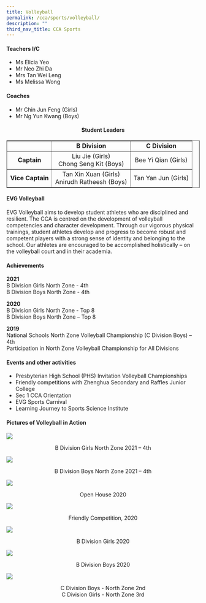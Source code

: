 ```yaml
---
title: Volleyball
permalink: /cca/sports/volleyball/
description: ""
third_nav_title: CCA Sports
---
```

<h4><strong>Teachers I/C</strong></h4>
<ul>
<li>Ms Elicia Yeo</li>
<li>Mr Neo Zhi Da</li>
<li>Mrs Tan Wei Leng</li>
<li>Ms Melissa Wong</li>
</ul>
<h4><strong>Coaches</strong></h4>
<ul>
<li>Mr Chin Jun Feng (Girls)</li>
<li>Mr Ng Yun Kwang (Boys)</li>
</ul>
<h4 style="text-align: center;">Student Leaders</h4>
<table border="1">
<tbody>
<tr>
<td>&nbsp;</td>
<td style="text-align: center;"><strong>B Division</strong></td>
<td style="text-align: center;"><strong>C Division</strong></td>
</tr>
<tr>
<td style="text-align: center;"><strong>Captain</strong></td>
<td style="text-align: center;">Liu Jie (Girls)<br>Chong Seng Kit (Boys)</td>
<td style="text-align: center;">Bee Yi Qian (Girls)</td>
</tr>
<tr>
<td style="text-align: center;"><strong>Vice Captain</strong></td>
<td style="text-align: center;">Tan Xin Xuan (Girls)<br>Anirudh Ratheesh (Boys)</td>
<td style="text-align: center;">Tan Yan Jun (Girls)</td>
</tr>
</tbody>
</table>
<h4><strong>EVG Volleyball</strong></h4>
<p>EVG Volleyball aims to develop student athletes who are disciplined and resilient. The CCA is centred on the development of volleyball competencies and character development. Through our vigorous physical trainings, student athletes develop and progress to become robust and competent players with a strong sense of identity and belonging to the school. Our athletes are encouraged to be accomplished holistically – on the volleyball court and in their academia.</p>
<h4><strong>Achievements</strong></h4>
<p><strong>2021<br></strong>B Division Girls North Zone - 4th<br>B Division Boys North Zone - 4th</p>
<p><strong>2020<br></strong>B Division Girls North Zone - Top 8<br>B Division Boys North Zone – Top 8</p>
<p><strong>2019<br></strong>National Schools North Zone Volleyball Championship (C Division Boys) – 4th<br>Participation in North Zone Volleyball Championship for All Divisions</p>
<h4><strong>Events and other activities</strong></h4>
<ul>
<li>Presbyterian High School (PHS) Invitation Volleyball Championships</li>
<li>Friendly competitions with Zhenghua Secondary and Raffles Junior College</li>
<li>Sec 1 CCA Orientation</li>
<li>EVG Sports Carnival</li>
<li>Learning Journey to Sports Science Institute</li>
</ul>
<h4><strong>Pictures of Volleyball in Action</strong></h4>
<img src="/images/vball1.jpg">
<p style="text-align: center;">B Division Girls North Zone 2021 – 4th</p>
<img src="/images/vball2.jpeg">
<p style="text-align: center;">B Division Boys North Zone 2021 – 4th</p>
<img src="/images/vball3.jpg">
<p style="text-align: center;">Open House 2020</p>
<img src="/images/vball4.jpg">
<p style="text-align: center;">Friendly Competition, 2020</p>
<img src="/images/vball5.jpg">
<p style="text-align: center;">B Division Girls 2020</p>
<img src="/images/vball6.jpg">
<p style="text-align: center;">B Division Boys 2020</p>
<img src="/images/vball7.jpg">
<p style="text-align: center;">C Division Boys - North Zone 2nd<br>C Division Girls - North Zone 3rd</p>